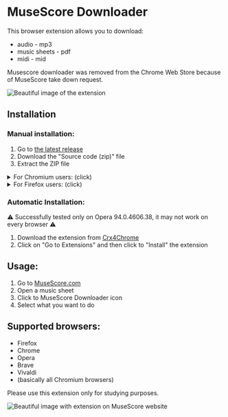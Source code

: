 # MuseScore Downloader

This browser extension allows you to download:
* audio - mp3
* music sheets - pdf
* midi - mid

Musescore downloader was removed from the Chrome Web Store because of MuseScore take down request.

<img src="https://raw.githubusercontent.com/ingui-n/musescore-downloader/master/screenshots/extension.png" alt="Beautiful image of the extension"/>

## Installation
### Manual installation:
1. Go to [the latest release](https://github.com/ingui-n/musescore-downloader/releases/latest)
2. Download the "Source code (zip)" file
3. Extract the ZIP file

<details>
  <summary>For Chromium users: (click)</summary>

4. Go to the browser addon manager [chrome://extensions/](chrome://extensions/)
5. Enable "Developer mode" (at the top right)
6. Click on "Load unpacked" button and select a directory with previously extracted files
7. That's it! Extension is now ready to use 🎉
</details>

<details>
  <summary>For Firefox users: (click)</summary>

4. Go to the Firefox addons debugger [about:debugging#/runtime/this-firefox](about:debugging#/runtime/this-firefox)
5. Click on "Load Temporary Add-on" button and select the `manifest.json` file from previously extracted directory
6. That's it! Extension is now ready to use 🎉
</details>

### Automatic Installation:
⚠️ Successfully tested only on Opera 94.0.4606.38, it may not work on every browser ⚠️
1. Download the extension from [Crx4Chrome](https://f6.crx4chrome.com/crx.php?i=nnekmplngdkmmgaoinpoahbikhfiedgj&v=0.4.1)
2. Click on "Go to Extensions" and then click to "Install" the extension



## Usage:
1. Go to [MuseScore.com](https://musescore.com/)
2. Open a music sheet
3. Click to MuseScore Downloader icon
4. Select what you want to do

## Supported browsers:
* Firefox
* Chrome
* Opera
* Brave
* Vivaldi
* (basically all Chromium browsers)

Please use this extension only for studying purposes.

<img src="https://raw.githubusercontent.com/ingui-n/musescore-downloader/master/screenshots/screenshot.png" alt="Beautiful image with extension on MuseScore website"/>
